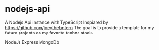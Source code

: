 # nodejs-api
A Nodejs Api instance with TypeScript
Inspiared by https://github.com/joeythelantern 
The goal is to provide a template for my future projects on my favorite techno stack.

NodeJs
Express
MongoDb
